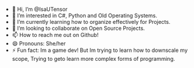 - 👋 Hi, I’m @IsaUTensor
- 👀 I’m interested in C#, Python and Old Operating Systems.
- 🌱 I’m currently learning how to organize effectively for Projects.
- 💞️ I’m looking to collaborate on Open Source Projects.
- 📫 How to reach me out on Github!
- 😄 Pronouns: She/her
- ⚡ Fun fact: Im a game dev! But Im trying to learn how to downscale my scope, Trying to geto learn more complex forms of programming.

<!---
IsaUTensor/IsaUTensor is a ✨ special ✨ repository because its `README.md` (this file) appears on your GitHub profile.
You can click the Preview link to take a look at your changes.
--->
